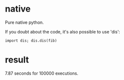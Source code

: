 native
======
Pure native python.

If you doubt about the code, it's also possible to use 'dis':
```
import dis; dis.dis(fib)
```

result
======
7.87 seconds for 100000 executions.
